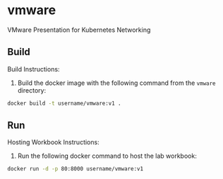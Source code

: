 # vmware
VMware Presentation for Kubernetes Networking

## Build

Build Instructions:
1. Build the docker image with the following command from the `vmware` directory: 
```bash
docker build -t username/vmware:v1 .
```

## Run

Hosting Workbook Instructions:
1. Run the following docker command to host the lab workbook:
```bash
docker run -d -p 80:8000 username/vmware:v1
```


